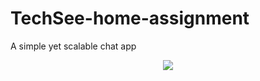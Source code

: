 # TechSee-home-assignment
A simple yet scalable chat app
<p align="center" height="70%">
  <img src="https://github.com/gnomesaregreat/TechSee-home-assignment/assets/87971291/1e104e7d-0689-4239-b76c-aa553c928243" />
</p>

